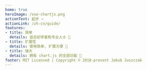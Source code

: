```yaml
---
home: true
heroImage: /vue-chartjs.png
actionText: 起步 →
actionLink: /zh-cn/guide/
features:
- title: 简单
  details: 适合初学者和专业人士 🙌
- title: 扩展性
  details: 使用简单, 扩展方便 💪
- title: 强大
  details: 拥有 chart.js 的全部功能 💯
footer: MIT Licensed | Copyright © 2018-present Jakub Juszczak
---
```

